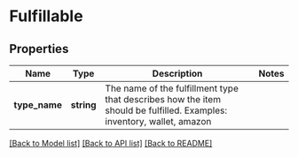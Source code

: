 # Fulfillable

## Properties
Name | Type | Description | Notes
------------ | ------------- | ------------- | -------------
**type_name** | **string** | The name of the fulfillment type that describes how the item should be fulfilled.  Examples: inventory, wallet, amazon | 

[[Back to Model list]](../README.md#documentation-for-models) [[Back to API list]](../README.md#documentation-for-api-endpoints) [[Back to README]](../README.md)


